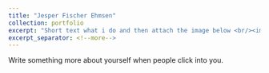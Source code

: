 ```yaml
---
title: "Jesper Fischer Ehmsen"
collection: portfolio
excerpt: "Short text what i do and then attach the image below <br/><img src='/images/JFE.png'>"
excerpt_separator: <!--more-->
---
```


<!--more-->

Write something more about yourself when people click into you.